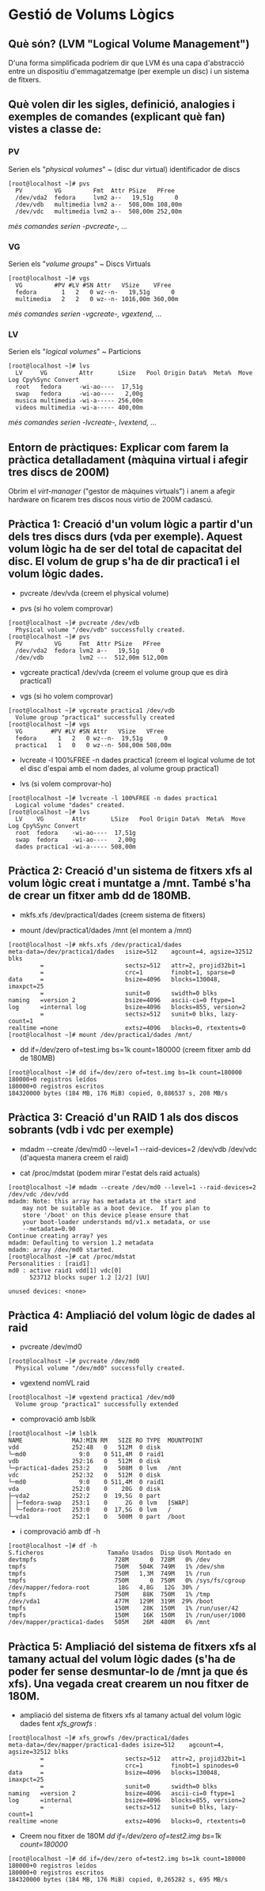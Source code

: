 # Gestió de Volums Lògics
## Què són? (LVM "Logical Volume Management")

D'una forma simplificada podríem dir que LVM és una capa d'abstracció entre un dispositiu d'emmagatzematge (per exemple un disc) i un sistema de fitxers.
## Què volen dir les sigles, definició, analogies i exemples de comandes (explicant què fan) vistes a classe de:
### PV
Serien els "*physical volumes*" ~ (disc dur virtual) identificador de discs
```
[root@localhost ~]# pvs
  PV         VG         Fmt  Attr PSize   PFree  
  /dev/vda2  fedora     lvm2 a--   19,51g      0 
  /dev/vdb   multimedia lvm2 a--  508,00m 108,00m
  /dev/vdc   multimedia lvm2 a--  508,00m 252,00m
```
*més comandes serien -pvcreate-, ...*
### VG
Serien els "*volume groups*" ~ Discs Virtuals
```
[root@localhost ~]# vgs
  VG         #PV #LV #SN Attr   VSize    VFree  
  fedora       1   2   0 wz--n-   19,51g      0 
  multimedia   2   2   0 wz--n- 1016,00m 360,00m
```
*més comandes serien -vgcreate-, vgextend, ...*
### LV
Serien els "*logical volumes*" ~ Particions
```
[root@localhost ~]# lvs
  LV     VG         Attr       LSize   Pool Origin Data%  Meta%  Move Log Cpy%Sync Convert
  root   fedora     -wi-ao----  17,51g                                                    
  swap   fedora     -wi-ao----   2,00g                                                    
  musica multimedia -wi-a----- 256,00m                                                    
  videos multimedia -wi-a----- 400,00m                                                    
```
*més comandes serien -lvcreate-, lvextend, ...*
## Entorn de pràctiques: Explicar com farem la pràctica detalladament (màquina virtual i afegir tres discs de 200M)

Obrim el *virt-manager* ("gestor de màquines virtuals") i anem a afegir hardware on ficarem tres discos nous virtio de 200M cadascú.

## Pràctica 1: Creació d'un volum lògic a partir d'un dels tres discs durs (vda per exemple). Aquest volum lògic ha de ser del total de capacitat del disc. El volum de grup s'ha de dir practica1 i el volum lògic dades.

+ pvcreate /dev/vda  (creem el physical volume)

+ pvs (si ho volem comprovar)
```
[root@localhost ~]# pvcreate /dev/vdb
  Physical volume "/dev/vdb" successfully created.
[root@localhost ~]# pvs
  PV         VG     Fmt  Attr PSize   PFree  
  /dev/vda2  fedora lvm2 a--   19,51g      0 
  /dev/vdb          lvm2 ---  512,00m 512,00m

```
+ vgcreate practica1 /dev/vda (creem el volume group que es dirà practica1)

+ vgs (si ho volem comprovar)
```
[root@localhost ~]# vgcreate practica1 /dev/vdb
  Volume group "practica1" successfully created
[root@localhost ~]# vgs
  VG        #PV #LV #SN Attr   VSize   VFree  
  fedora      1   2   0 wz--n-  19,51g      0 
  practica1   1   0   0 wz--n- 508,00m 508,00m

```
+ lvcreate -l 100%FREE -n dades practica1 (creem el logical volume de tot el disc d'espai amb el nom dades, al volume group practica1)

+ lvs (si volem comprovar-ho)
```
[root@localhost ~]# lvcreate -l 100%FREE -n dades practica1
  Logical volume "dades" created.
[root@localhost ~]# lvs
  LV    VG        Attr       LSize   Pool Origin Data%  Meta%  Move Log Cpy%Sync Convert
  root  fedora    -wi-ao----  17,51g                                                    
  swap  fedora    -wi-ao----   2,00g                                                    
  dades practica1 -wi-a----- 508,00m 
```
## Pràctica 2: Creació d'un sistema de fitxers xfs al volum lògic creat i muntatge a /mnt. També s'ha de crear un fitxer amb dd de 180MB.

+ mkfs.xfs /dev/practica1/dades (creem sistema de fitxers)

+ mount /dev/practica1/dades /mnt (el montem a /mnt)
```
[root@localhost ~]# mkfs.xfs /dev/practica1/dades
meta-data=/dev/practica1/dades   isize=512    agcount=4, agsize=32512 blks
         =                       sectsz=512   attr=2, projid32bit=1
         =                       crc=1        finobt=1, sparse=0
data     =                       bsize=4096   blocks=130048, imaxpct=25
         =                       sunit=0      swidth=0 blks
naming   =version 2              bsize=4096   ascii-ci=0 ftype=1
log      =internal log           bsize=4096   blocks=855, version=2
         =                       sectsz=512   sunit=0 blks, lazy-count=1
realtime =none                   extsz=4096   blocks=0, rtextents=0
[root@localhost ~]# mount /dev/practica1/dades /mnt/

```
+ dd if=/dev/zero of=test.img bs=1k count=180000 (creem fitxer amb dd de 180MB)
```
[root@localhost ~]# dd if=/dev/zero of=test.img bs=1k count=180000
180000+0 registros leídos
180000+0 registros escritos
184320000 bytes (184 MB, 176 MiB) copied, 0,886537 s, 208 MB/s

```
## Pràctica 3: Creació d'un RAID 1 als dos discos sobrants (vdb i vdc per exemple)

+ mdadm --create /dev/md0 --level=1 --raid-devices=2 /dev/vdb /dev/vdc (d'aquesta manera creem el raid)

+ cat /proc/mdstat (podem mirar l'estat dels raid actuals)
```
[root@localhost ~]# mdadm --create /dev/md0 --level=1 --raid-devices=2 /dev/vdc /dev/vdd
mdadm: Note: this array has metadata at the start and
    may not be suitable as a boot device.  If you plan to
    store '/boot' on this device please ensure that
    your boot-loader understands md/v1.x metadata, or use
    --metadata=0.90
Continue creating array? yes
mdadm: Defaulting to version 1.2 metadata
mdadm: array /dev/md0 started.
[root@localhost ~]# cat /proc/mdstat
Personalities : [raid1] 
md0 : active raid1 vdd[1] vdc[0]
      523712 blocks super 1.2 [2/2] [UU]
      
unused devices: <none>

```
## Pràctica 4: Ampliació del volum lògic de dades al raid

+ pvcreate /dev/md0
```
[root@localhost ~]# pvcreate /dev/md0
  Physical volume "/dev/md0" successfully created.
```  
+ vgextend nomVL raid
```
[root@localhost ~]# vgextend practica1 /dev/md0
  Volume group "practica1" successfully extended
```
+ comprovació amb lsblk
```
[root@localhost ~]# lsblk
NAME              MAJ:MIN RM   SIZE RO TYPE  MOUNTPOINT
vdd               252:48   0   512M  0 disk  
└─md0               9:0    0 511,4M  0 raid1 
vdb               252:16   0   512M  0 disk  
└─practica1-dades 253:2    0   508M  0 lvm   /mnt
vdc               252:32   0   512M  0 disk  
└─md0               9:0    0 511,4M  0 raid1 
vda               252:0    0    20G  0 disk  
├─vda2            252:2    0  19,5G  0 part  
│ ├─fedora-swap   253:1    0     2G  0 lvm   [SWAP]
│ └─fedora-root   253:0    0  17,5G  0 lvm   /
└─vda1            252:1    0   500M  0 part  /boot

```
+ i comprovació amb df -h
```
[root@localhost ~]# df -h
S.ficheros                  Tamaño Usados  Disp Uso% Montado en
devtmpfs                      728M      0  728M   0% /dev
tmpfs                         750M   504K  749M   1% /dev/shm
tmpfs                         750M   1,3M  749M   1% /run
tmpfs                         750M      0  750M   0% /sys/fs/cgroup
/dev/mapper/fedora-root        18G   4,8G   12G  30% /
tmpfs                         750M    88K  750M   1% /tmp
/dev/vda1                     477M   129M  319M  29% /boot
tmpfs                         150M    28K  150M   1% /run/user/42
tmpfs                         150M    16K  150M   1% /run/user/1000
/dev/mapper/practica1-dades   505M    26M  480M   6% /mnt

```
## Pràctica 5: Ampliació del sistema de fitxers xfs al tamany actual del volum lògic dades (s'ha de poder fer sense desmuntar-lo de /mnt ja que és xfs). Una vegada creat crearem un nou fitxer de 180M.
+ ampliació del sistema de fitxers xfs al tamany actual del volum lògic dades fent *xfs_growfs* :
```
[root@localhost ~]# xfs_growfs /dev/practica1/dades 
meta-data=/dev/mapper/practica1-dades isize=512    agcount=4, agsize=32512 blks
         =                       sectsz=512   attr=2, projid32bit=1
         =                       crc=1        finobt=1 spinodes=0
data     =                       bsize=4096   blocks=130048, imaxpct=25
         =                       sunit=0      swidth=0 blks
naming   =version 2              bsize=4096   ascii-ci=0 ftype=1
log      =internal               bsize=4096   blocks=855, version=2
         =                       sectsz=512   sunit=0 blks, lazy-count=1
realtime =none                   extsz=4096   blocks=0, rtextents=0

```
+ Creem nou fitxer de 180M *dd if=/dev/zero of=test2.img bs=1k count=180000* 
```
[root@localhost ~]# dd if=/dev/zero of=test2.img bs=1k count=180000
180000+0 registros leídos
180000+0 registros escritos
184320000 bytes (184 MB, 176 MiB) copied, 0,265282 s, 695 MB/s
```

